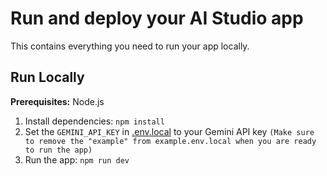 # Run and deploy your AI Studio app

This contains everything you need to run your app locally.

## Run Locally

**Prerequisites:**  Node.js


1. Install dependencies:
   `npm install`
2. Set the `GEMINI_API_KEY` in [.env.local](example.env.local) to your Gemini API key `(Make sure to remove the "example" from example.env.local when you are ready to run the app)`
3. Run the app:
   `npm run dev`
